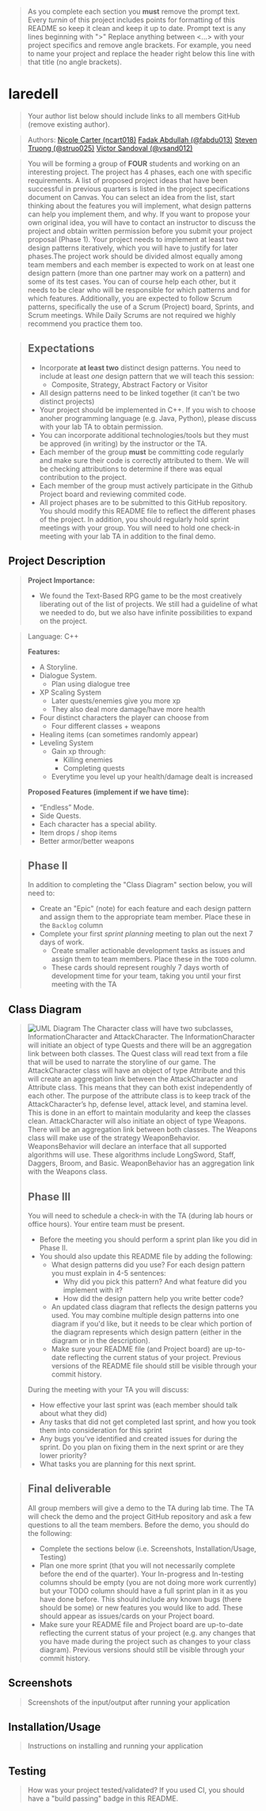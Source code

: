  > As you complete each section you **must** remove the prompt text. Every *turnin* of this project includes points for formatting of this README so keep it clean and keep it up to date. 
 > Prompt text is any lines beginning with "\>"
 > Replace anything between \<...\> with your project specifics and remove angle brackets. For example, you need to name your project and replace the header right below this line with that title (no angle brackets). 
# Iaredell
 > Your author list below should include links to all members GitHub (remove existing author).
 
 > Authors: [Nicole Carter (ncart018)](https://github.com/nicolec702) 
 > [Fadak Abdullah (@fabdu013)](https://github.com/faduckie)
[Steven Truong (@struo025)](https://github.com/Steven-Eon)
[Victor Sandoval (@vsand012)](https://github.com/VMSandoval25)
 
 > You will be forming a group of **FOUR** students and working on an interesting project. The project has 4 phases, each one with specific requirements. A list of proposed project ideas that have been successful in previous quarters is listed in the project specifications document on Canvas. You can select an idea from the list, start thinking about the features you will implement, what design patterns can help you implement them, and why. If you want to propose your own original idea, you will have to contact an instructor to discuss the project and obtain written permission before you submit your project proposal (Phase 1). Your project needs to implement at least two design patterns iteratively, which you will have to justify for later phases.The project work should be divided almost equally among team members and each member is expected to work on at least one design pattern (more than one partner may work on a pattern) and some of its test cases. You can of course help each other, but it needs to be clear who will be responsible for which patterns and for which features. Additionally, you are expected to follow Scrum patterns, specifically the use of a Scrum (Project) board, Sprints, and Scrum meetings. While Daily Scrums are not required we highly recommend you practice them too.
 
 > ## Expectations
 > * Incorporate **at least two** distinct design patterns. You need to include at least *one* design pattern that we will teach this session:
 >   * Composite, Strategy, Abstract Factory or Visitor
 > * All design patterns need to be linked together (it can't be two distinct projects)
 > * Your project should be implemented in C++. If you wish to choose anoher programming language (e.g. Java, Python), please discuss with your lab TA to obtain permission.
 > * You can incorporate additional technologies/tools but they must be approved (in writing) by the instructor or the TA.
 > * Each member of the group **must** be committing code regularly and make sure their code is correctly attributed to them. We will be checking attributions to determine if there was equal contribution to the project.
 > * Each member of the group must actively participate in the Github Project board and reviewing commited code.
> * All project phases are to be submitted to this GitHub repository. You should modify this README file to reflect the different phases of the project. In addition, you should regularly hold sprint meetings with your group. You will need to hold one check-in meeting with your lab TA in addition to the final demo.

## Project Description
> **Project Importance:**
> - We found the Text-Based RPG game to be the most creatively liberating out of the list of projects. We still had a guideline of what we needed to do, but we also have  infinite possibilities to expand on the project.

> Language: C++
> 
> **Features:**
> - A Storyline.
> - Dialogue System.
>   - Plan using dialogue tree
> - XP Scaling System
>   - Later quests/enemies give you more xp
>   - They also deal more damage/have more health
> - Four distinct characters the player can choose from
>   - Four different classes + weapons 
> - Healing items (can sometimes randomly appear)
> - Leveling System
>   - Gain xp through:
>     - Killing enemies
>     - Completing quests
>   - Everytime you level up your health/damage dealt is increased
> 
> **Proposed Features (implement if we have time):**
> - “Endless” Mode.
> - Side Quests.
> - Each character has a special ability.
> - Item drops / shop items
> - Better armor/better weapons

 > ## Phase II
 > In addition to completing the "Class Diagram" section below, you will need to:
 > * Create an "Epic" (note) for each feature and each design pattern and assign them to the appropriate team member. Place these in the `Backlog` column
 > * Complete your first *sprint planning* meeting to plan out the next 7 days of work.
 >   * Create smaller actionable development tasks as issues and assign them to team members. Place these in the `TODO` column.
 >   * These cards should represent roughly 7 days worth of development time for your team, taking you until your first meeting with the TA
## Class Diagram
 > ![UML Diagram](https://github.com/cs100/final-project-fabdu013-ncart018-vsand012-struo025-1/blob/master/Project%20UML.png)
 >The Character class will have two subclasses, InformationCharacter and AttackCharacter. The InformationCharacter will initiate an object of type Quests and there will be an aggregation link between both classes. The Quest class will read text from a file that will be used to narrate the storyline of our game. The AttackCharacter class will have an object of type Attribute and this will create an aggregation link between the AttackCharacter and Attribute class. This means that they can both exist independently of each other. The purpose of the attribute class is to keep track of the AttackCharacter’s hp, defense level, attack level, and stamina level. This is done in an effort to maintain modularity and keep the classes clean. AttackCharacter will also initiate an object of type Weapons. There will be an aggregation link between both classes. The Weapons class will make use of the strategy WeaponBehavior. WeaponsBehavior will declare an interface that all supported algorithms will use. These algorithms include LongSword, Staff, Daggers, Broom, and Basic. WeaponBehavior has an aggregation link with the Weapons class.
 > ## Phase III
 > You will need to schedule a check-in with the TA (during lab hours or office hours). Your entire team must be present. 
 > * Before the meeting you should perform a sprint plan like you did in Phase II.
 > * You should also update this README file by adding the following:
 >   * What design patterns did you use? For each design pattern you must explain in 4-5 sentences:
 >     * Why did you pick this pattern? And what feature did you implement with it?
 >     * How did the design pattern help you write better code?
 >   * An updated class diagram that reflects the design patterns you used. You may combine multiple design patterns into one diagram if you'd like, but it needs to be clear which portion of the diagram represents which design pattern (either in the diagram or in the description).
 >   * Make sure your README file (and Project board) are up-to-date reflecting the current status of your project. Previous versions of the README file should still be visible through your commit history.
> 
> During the meeting with your TA you will discuss: 
 > * How effective your last sprint was (each member should talk about what they did)
 > * Any tasks that did not get completed last sprint, and how you took them into consideration for this sprint
 > * Any bugs you've identified and created issues for during the sprint. Do you plan on fixing them in the next sprint or are they lower priority?
 > * What tasks you are planning for this next sprint.

 
 > ## Final deliverable
 > All group members will give a demo to the TA during lab time. The TA will check the demo and the project GitHub repository and ask a few questions to all the team members. 
 > Before the demo, you should do the following:
 > * Complete the sections below (i.e. Screenshots, Installation/Usage, Testing)
 > * Plan one more sprint (that you will not necessarily complete before the end of the quarter). Your In-progress and In-testing columns should be empty (you are not doing more work currently) but your TODO column should have a full sprint plan in it as you have done before. This should include any known bugs (there should be some) or new features you would like to add. These should appear as issues/cards on your Project board.
 > * Make sure your README file and Project board are up-to-date reflecting the current status of your project (e.g. any changes that you have made during the project such as changes to your class diagram). Previous versions should still be visible through your commit history. 
 
 ## Screenshots
 > Screenshots of the input/output after running your application
 ## Installation/Usage
 > Instructions on installing and running your application
 ## Testing
 > How was your project tested/validated? If you used CI, you should have a "build passing" badge in this README.
 
